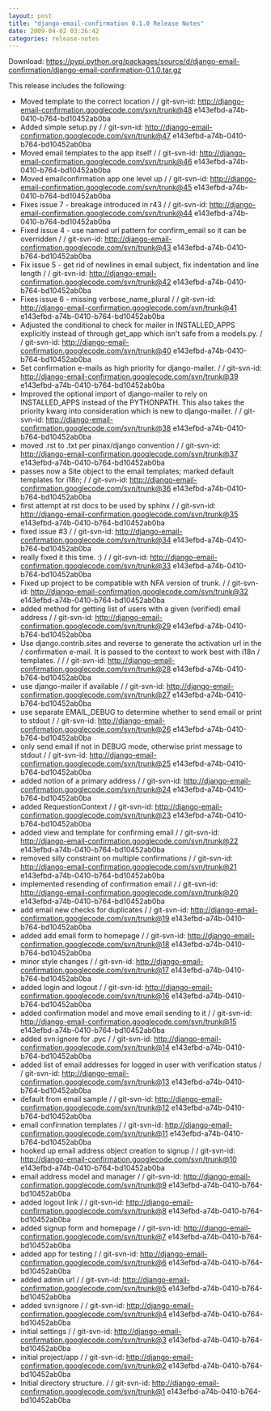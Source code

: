 ```yaml
---
layout: post
title: "django-email-confirmation 0.1.0 Release Notes"
date: 2009-04-02 03:26:42
categories: release-notes
---
```


Download: <https://pypi.python.org/packages/source/d/django-email-confirmation/django-email-confirmation-0.1.0.tar.gz>

This release includes the following:

* Moved template to the correct location /  / git-svn-id: http://django-email-confirmation.googlecode.com/svn/trunk@48 e143efbd-a74b-0410-b764-bd10452ab0ba
* Added simple setup.py /  / git-svn-id: http://django-email-confirmation.googlecode.com/svn/trunk@47 e143efbd-a74b-0410-b764-bd10452ab0ba
* Moved email templates to the app itself /  / git-svn-id: http://django-email-confirmation.googlecode.com/svn/trunk@46 e143efbd-a74b-0410-b764-bd10452ab0ba
* Moved emailconfirmation app one level up /  / git-svn-id: http://django-email-confirmation.googlecode.com/svn/trunk@45 e143efbd-a74b-0410-b764-bd10452ab0ba
* Fixes issue 7 - breakage introduced in r43 /  / git-svn-id: http://django-email-confirmation.googlecode.com/svn/trunk@44 e143efbd-a74b-0410-b764-bd10452ab0ba
* Fixed issue 4 - use named url pattern for confirm_email so it can be overridden /  / git-svn-id: http://django-email-confirmation.googlecode.com/svn/trunk@43 e143efbd-a74b-0410-b764-bd10452ab0ba
* Fix issue 5 - get rid of newlines in email subject, fix indentation and line length /  / git-svn-id: http://django-email-confirmation.googlecode.com/svn/trunk@42 e143efbd-a74b-0410-b764-bd10452ab0ba
* Fixes issue 6 - missing verbose_name_plural /  / git-svn-id: http://django-email-confirmation.googlecode.com/svn/trunk@41 e143efbd-a74b-0410-b764-bd10452ab0ba
* Adjusted the conditional to check for mailer in INSTALLED_APPS explicitly instead of through get_app which isn't safe from a models.py. /  / git-svn-id: http://django-email-confirmation.googlecode.com/svn/trunk@40 e143efbd-a74b-0410-b764-bd10452ab0ba
* Set confirmation e-mails as high priority for django-mailer. /  / git-svn-id: http://django-email-confirmation.googlecode.com/svn/trunk@39 e143efbd-a74b-0410-b764-bd10452ab0ba
* Improved the optional import of django-mailer to rely on INSTALLED_APPS instead of the PYTHONPATH. This also takes the priority kwarg into consideration which is new to django-mailer. /  / git-svn-id: http://django-email-confirmation.googlecode.com/svn/trunk@38 e143efbd-a74b-0410-b764-bd10452ab0ba
* moved .rst to .txt per pinax/django convention /  / git-svn-id: http://django-email-confirmation.googlecode.com/svn/trunk@37 e143efbd-a74b-0410-b764-bd10452ab0ba
* passes now a Site object to the email templates; marked default templates for i18n; /  / git-svn-id: http://django-email-confirmation.googlecode.com/svn/trunk@36 e143efbd-a74b-0410-b764-bd10452ab0ba
* first attempt at rst docs to be used by sphinx /  / git-svn-id: http://django-email-confirmation.googlecode.com/svn/trunk@35 e143efbd-a74b-0410-b764-bd10452ab0ba
* fixed issue #3 /  / git-svn-id: http://django-email-confirmation.googlecode.com/svn/trunk@34 e143efbd-a74b-0410-b764-bd10452ab0ba
* really fixed it this time. :) /  / git-svn-id: http://django-email-confirmation.googlecode.com/svn/trunk@33 e143efbd-a74b-0410-b764-bd10452ab0ba
* Fixed up project to be compatible with NFA version of trunk. /  / git-svn-id: http://django-email-confirmation.googlecode.com/svn/trunk@32 e143efbd-a74b-0410-b764-bd10452ab0ba
* added method for getting list of users with a given (verified) email address /  / git-svn-id: http://django-email-confirmation.googlecode.com/svn/trunk@29 e143efbd-a74b-0410-b764-bd10452ab0ba
* Use django.contrib.sites and reverse to generate the activation url in the / confirmation e-mail. It is passed to the context to work best with i18n / templates. /  /  / git-svn-id: http://django-email-confirmation.googlecode.com/svn/trunk@28 e143efbd-a74b-0410-b764-bd10452ab0ba
* use django-mailer if available /  / git-svn-id: http://django-email-confirmation.googlecode.com/svn/trunk@27 e143efbd-a74b-0410-b764-bd10452ab0ba
* use separate EMAIL_DEBUG to determine whether to send email or print to stdout /  / git-svn-id: http://django-email-confirmation.googlecode.com/svn/trunk@26 e143efbd-a74b-0410-b764-bd10452ab0ba
* only send email if not in DEBUG mode, otherwise print message to stdout /  / git-svn-id: http://django-email-confirmation.googlecode.com/svn/trunk@25 e143efbd-a74b-0410-b764-bd10452ab0ba
* added notion of a primary address /  / git-svn-id: http://django-email-confirmation.googlecode.com/svn/trunk@24 e143efbd-a74b-0410-b764-bd10452ab0ba
* added RequestionContext /  / git-svn-id: http://django-email-confirmation.googlecode.com/svn/trunk@23 e143efbd-a74b-0410-b764-bd10452ab0ba
* added view and template for confirming email /  / git-svn-id: http://django-email-confirmation.googlecode.com/svn/trunk@22 e143efbd-a74b-0410-b764-bd10452ab0ba
* removed silly constraint on multiple confirmations /  / git-svn-id: http://django-email-confirmation.googlecode.com/svn/trunk@21 e143efbd-a74b-0410-b764-bd10452ab0ba
* implemented resending of confirmation email /  / git-svn-id: http://django-email-confirmation.googlecode.com/svn/trunk@20 e143efbd-a74b-0410-b764-bd10452ab0ba
* add email new checks for duplicates /  / git-svn-id: http://django-email-confirmation.googlecode.com/svn/trunk@19 e143efbd-a74b-0410-b764-bd10452ab0ba
* added add email form to homepage /  / git-svn-id: http://django-email-confirmation.googlecode.com/svn/trunk@18 e143efbd-a74b-0410-b764-bd10452ab0ba
* minor style changes /  / git-svn-id: http://django-email-confirmation.googlecode.com/svn/trunk@17 e143efbd-a74b-0410-b764-bd10452ab0ba
* added login and logout /  / git-svn-id: http://django-email-confirmation.googlecode.com/svn/trunk@16 e143efbd-a74b-0410-b764-bd10452ab0ba
* added confirmation model and move email sending to it /  / git-svn-id: http://django-email-confirmation.googlecode.com/svn/trunk@15 e143efbd-a74b-0410-b764-bd10452ab0ba
* added svn:ignore for .pyc /  / git-svn-id: http://django-email-confirmation.googlecode.com/svn/trunk@14 e143efbd-a74b-0410-b764-bd10452ab0ba
* added list of email addresses for logged in user with verification status /  / git-svn-id: http://django-email-confirmation.googlecode.com/svn/trunk@13 e143efbd-a74b-0410-b764-bd10452ab0ba
* default from email sample /  / git-svn-id: http://django-email-confirmation.googlecode.com/svn/trunk@12 e143efbd-a74b-0410-b764-bd10452ab0ba
* email confirmation templates /  / git-svn-id: http://django-email-confirmation.googlecode.com/svn/trunk@11 e143efbd-a74b-0410-b764-bd10452ab0ba
* hooked up email address object creation to signup /  / git-svn-id: http://django-email-confirmation.googlecode.com/svn/trunk@10 e143efbd-a74b-0410-b764-bd10452ab0ba
* email address model and manager /  / git-svn-id: http://django-email-confirmation.googlecode.com/svn/trunk@9 e143efbd-a74b-0410-b764-bd10452ab0ba
* added logout link /  / git-svn-id: http://django-email-confirmation.googlecode.com/svn/trunk@8 e143efbd-a74b-0410-b764-bd10452ab0ba
* added signup form and homepage /  / git-svn-id: http://django-email-confirmation.googlecode.com/svn/trunk@7 e143efbd-a74b-0410-b764-bd10452ab0ba
* added app for testing /  / git-svn-id: http://django-email-confirmation.googlecode.com/svn/trunk@6 e143efbd-a74b-0410-b764-bd10452ab0ba
* added admin url /  / git-svn-id: http://django-email-confirmation.googlecode.com/svn/trunk@5 e143efbd-a74b-0410-b764-bd10452ab0ba
* added svn:ignore /  / git-svn-id: http://django-email-confirmation.googlecode.com/svn/trunk@4 e143efbd-a74b-0410-b764-bd10452ab0ba
* initial settings /  / git-svn-id: http://django-email-confirmation.googlecode.com/svn/trunk@3 e143efbd-a74b-0410-b764-bd10452ab0ba
* initial project/app /  / git-svn-id: http://django-email-confirmation.googlecode.com/svn/trunk@2 e143efbd-a74b-0410-b764-bd10452ab0ba
* Initial directory structure. /  / git-svn-id: http://django-email-confirmation.googlecode.com/svn/trunk@1 e143efbd-a74b-0410-b764-bd10452ab0ba
